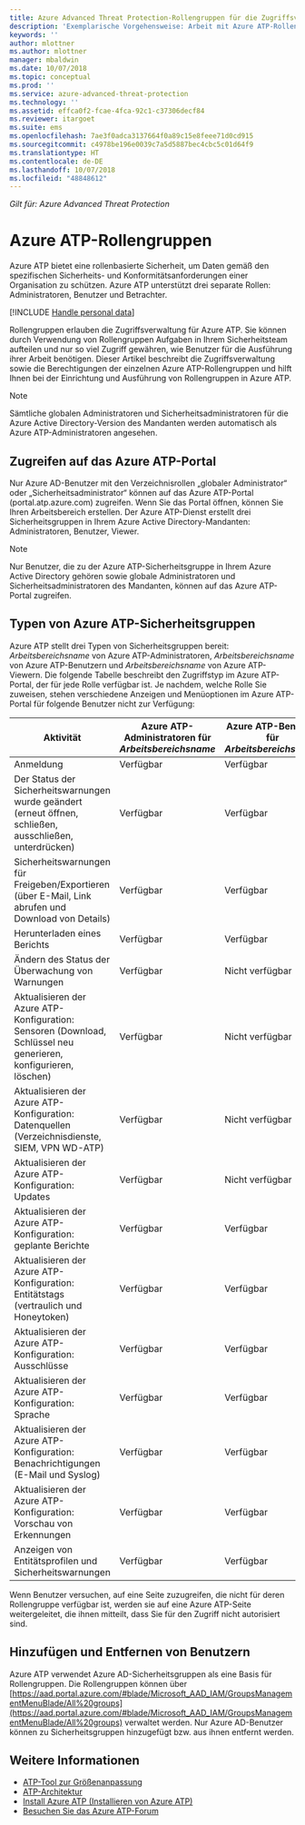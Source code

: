 ```yaml
---
title: Azure Advanced Threat Protection-Rollengruppen für die Zugriffsverwaltung | Microsoft-Dokumentation
description: 'Exemplarische Vorgehensweise: Arbeit mit Azure ATP-Rollengruppen.'
keywords: ''
author: mlottner
ms.author: mlottner
manager: mbaldwin
ms.date: 10/07/2018
ms.topic: conceptual
ms.prod: ''
ms.service: azure-advanced-threat-protection
ms.technology: ''
ms.assetid: effca0f2-fcae-4fca-92c1-c37306decf84
ms.reviewer: itargoet
ms.suite: ems
ms.openlocfilehash: 7ae3f0adca3137664f0a89c15e8feee71d0cd915
ms.sourcegitcommit: c4978be196e0039c7a5d5887bec4cbc5c01d64f9
ms.translationtype: HT
ms.contentlocale: de-DE
ms.lasthandoff: 10/07/2018
ms.locfileid: "48848612"
---
```

*Gilt für: Azure Advanced Threat Protection*




# <a name="azure-atp-role-groups"></a>Azure ATP-Rollengruppen

Azure ATP bietet eine rollenbasierte Sicherheit, um Daten gemäß den spezifischen Sicherheits- und Konformitätsanforderungen einer Organisation zu schützen. Azure ATP unterstützt drei separate Rollen: Administratoren, Benutzer und Betrachter. 

[!INCLUDE [Handle personal data](../includes/gdpr-intro-sentence.md)]

Rollengruppen erlauben die Zugriffsverwaltung für Azure ATP. Sie können durch Verwendung von Rollengruppen Aufgaben in Ihrem Sicherheitsteam aufteilen und nur so viel Zugriff gewähren, wie Benutzer für die Ausführung ihrer Arbeit benötigen. Dieser Artikel beschreibt die Zugriffsverwaltung sowie die Berechtigungen der einzelnen Azure ATP-Rollengruppen und hilft Ihnen bei der Einrichtung und Ausführung von Rollengruppen in Azure ATP.

> [!NOTE]
> Sämtliche globalen Administratoren und Sicherheitsadministratoren für die Azure Active Directory-Version des Mandanten werden automatisch als Azure ATP-Administratoren angesehen.

## <a name="accessing-the-azure-atp-portal"></a>Zugreifen auf das Azure ATP-Portal

Nur Azure AD-Benutzer mit den Verzeichnisrollen „globaler Administrator“ oder „Sicherheitsadministrator“ können auf das Azure ATP-Portal (portal.atp.azure.com) zugreifen. Wenn Sie das Portal öffnen, können Sie Ihren Arbeitsbereich erstellen. Der Azure ATP-Dienst erstellt drei Sicherheitsgruppen in Ihrem Azure Active Directory-Mandanten: Administratoren, Benutzer, Viewer. 

> [!NOTE]
> Nur Benutzer, die zu der Azure ATP-Sicherheitsgruppe in Ihrem Azure Active Directory gehören sowie globale Administratoren und Sicherheitsadministratoren des Mandanten, können auf das Azure ATP-Portal zugreifen.


## <a name="types-of-azure-atp-security-groups"></a>Typen von Azure ATP-Sicherheitsgruppen 

Azure ATP stellt drei Typen von Sicherheitsgruppen bereit: *Arbeitsbereichsname* von Azure ATP-Administratoren, *Arbeitsbereichsname* von Azure ATP-Benutzern und *Arbeitsbereichsname* von Azure ATP-Viewern. Die folgende Tabelle beschreibt den Zugriffstyp im Azure ATP-Portal, der für jede Rolle verfügbar ist. Je nachdem, welche Rolle Sie zuweisen, stehen verschiedene Anzeigen und Menüoptionen im Azure ATP-Portal für folgende Benutzer nicht zur Verfügung:

|Aktivität |Azure ATP-Administratoren für *Arbeitsbereichsname*|Azure ATP-Benutzer für *Arbeitsbereichsname*|Azure ATP-Viewers für *Arbeitsbereichsname*|
|----|----|----|----|
|Anmeldung|Verfügbar|Verfügbar|Verfügbar|
|Der Status der Sicherheitswarnungen wurde geändert (erneut öffnen, schließen, ausschließen, unterdrücken)|Verfügbar|Verfügbar|Nicht verfügbar|
|Sicherheitswarnungen für Freigeben/Exportieren (über E-Mail, Link abrufen und Download von Details)|Verfügbar|Verfügbar|Verfügbar|
|Herunterladen eines Berichts|Verfügbar|Verfügbar|Verfügbar|
|Ändern des Status der Überwachung von Warnungen|Verfügbar|Nicht verfügbar|Nicht verfügbar|
|Aktualisieren der Azure ATP-Konfiguration: Sensoren (Download, Schlüssel neu generieren, konfigurieren, löschen)|Verfügbar|Nicht verfügbar|Nicht verfügbar|
|Aktualisieren der Azure ATP-Konfiguration: Datenquellen (Verzeichnisdienste, SIEM, VPN WD-ATP)|Verfügbar|Nicht verfügbar|Nicht verfügbar|
|Aktualisieren der Azure ATP-Konfiguration: Updates|Verfügbar|Nicht verfügbar|Nicht verfügbar|
|Aktualisieren der Azure ATP-Konfiguration: geplante Berichte|Verfügbar|Verfügbar|Nicht verfügbar|
|Aktualisieren der Azure ATP-Konfiguration: Entitätstags (vertraulich und Honeytoken)|Verfügbar|Verfügbar|Nicht verfügbar|
|Aktualisieren der Azure ATP-Konfiguration: Ausschlüsse|Verfügbar|Verfügbar|Nicht verfügbar|
|Aktualisieren der Azure ATP-Konfiguration: Sprache|Verfügbar|Verfügbar|Nicht verfügbar|
|Aktualisieren der Azure ATP-Konfiguration: Benachrichtigungen (E-Mail und Syslog)|Verfügbar|Verfügbar|Nicht verfügbar|
|Aktualisieren der Azure ATP-Konfiguration: Vorschau von Erkennungen|Verfügbar|Verfügbar|Nicht verfügbar|
|Anzeigen von Entitätsprofilen und Sicherheitswarnungen|Verfügbar|Verfügbar|Verfügbar|


Wenn Benutzer versuchen, auf eine Seite zuzugreifen, die nicht für deren Rollengruppe verfügbar ist, werden sie auf eine Azure ATP-Seite weitergeleitet, die ihnen mitteilt, dass Sie für den Zugriff nicht autorisiert sind. 

## <a name="add-and-remove-users"></a>Hinzufügen und Entfernen von Benutzern 


Azure ATP verwendet Azure AD-Sicherheitsgruppen als eine Basis für Rollengruppen. Die Rollengruppen können über [https://aad.portal.azure.com/#blade/Microsoft_AAD_IAM/GroupsManagementMenuBlade/All%20groups](https://aad.portal.azure.com/#blade/Microsoft_AAD_IAM/GroupsManagementMenuBlade/All%20groups) verwaltet werden. Nur Azure AD-Benutzer können zu Sicherheitsgruppen hinzugefügt bzw. aus ihnen entfernt werden. 

## <a name="see-also"></a>Weitere Informationen
- [ATP-Tool zur Größenanpassung](http://aka.ms/aatpsizingtool)
- [ATP-Architektur](atp-architecture.md)
- [Install Azure ATP (Installieren von Azure ATP)](install-atp-step1.md)
- [Besuchen Sie das Azure ATP-Forum](https://aka.ms/azureatpcommunity)

